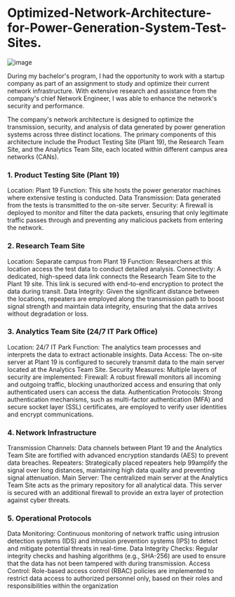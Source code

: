 # Optimized-Network-Architecture-for-Power-Generation-System-Test-Sites.
![image](https://github.com/Leisure-Codes/Optimized-Network-Architecture-for-Power-Generation-System-Test-Sites./assets/83419227/06e9c5b3-6958-4ee3-9ba7-684dfe0b6d7e)

During my bachelor's program, I had the opportunity to work with a startup company as part of an assignment to study and optimize their current network infrastructure. With extensive research and assistance from the company's chief Network Engineer, I was able to enhance the network's security and performance.

The company's network architecture is designed to optimize the transmission, security, and analysis of data generated by power generation systems across three distinct locations. The primary components of this architecture include the Product Testing Site (Plant 19), the Research Team Site, and the Analytics Team Site, each located within different campus area networks (CANs).

### 1. Product Testing Site (Plant 19)
Location: Plant 19
Function: This site hosts the power generator machines where extensive testing is conducted.
Data Transmission: Data generated from the tests is transmitted to the on-site server.
Security: A firewall is deployed to monitor and filter the data packets, ensuring that only legitimate traffic passes through and preventing any malicious packets from entering the network.

### 2. Research Team Site
Location: Separate campus from Plant 19
Function: Researchers at this location access the test data to conduct detailed analysis.
Connectivity: A dedicated, high-speed data link connects the Research Team Site to the Plant 19 site. This link is secured with end-to-end encryption to protect the data during transit.
Data Integrity: Given the significant distance between the locations, repeaters are employed along the transmission path to boost signal strength and maintain data integrity, ensuring that the data arrives without degradation or loss.

### 3. Analytics Team Site (24/7 IT Park Office)
Location: 24/7 IT Park
Function: The analytics team processes and interprets the data to extract actionable insights.
Data Access: The on-site server at Plant 19 is configured to securely transmit data to the main server located at the Analytics Team Site.
Security Measures: Multiple layers of security are implemented:
Firewall: A robust firewall monitors all incoming and outgoing traffic, blocking unauthorized access and ensuring that only authenticated users can access the data.
Authentication Protocols: Strong authentication mechanisms, such as multi-factor authentication (MFA) and secure socket layer (SSL) certificates, are employed to verify user identities and encrypt communications.

### 4. Network Infrastructure
Transmission Channels: Data channels between Plant 19 and the Analytics Team Site are fortified with advanced encryption standards (AES) to prevent data breaches.
Repeaters: Strategically placed repeaters help 99amplify the signal over long distances, maintaining high data quality and preventing signal attenuation.
Main Server: The centralized main server at the Analytics Team Site acts as the primary repository for all analytical data. This server is secured with an additional firewall to provide an extra layer of protection against cyber threats.

### 5. Operational Protocols
Data Monitoring: Continuous monitoring of network traffic using intrusion detection systems (IDS) and intrusion prevention systems (IPS) to detect and mitigate potential threats in real-time.
Data Integrity Checks: Regular integrity checks and hashing algorithms (e.g., SHA-256) are used to ensure that the data has not been tampered with during transmission.
Access Control: Role-based access control (RBAC) policies are implemented to restrict data access to authorized personnel only, based on their roles and responsibilities within the organization
